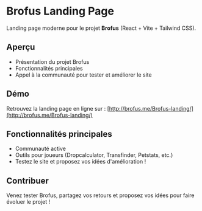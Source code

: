 # Brofus Landing Page

Landing page moderne pour le projet **Brofus** (React + Vite + Tailwind CSS).

## Aperçu
- Présentation du projet Brofus
- Fonctionnalités principales
- Appel à la communauté pour tester et améliorer le site

## Démo
Retrouvez la landing page en ligne sur : [http://brofus.me/Brofus-landing/](http://brofus.me/Brofus-landing/)

## Fonctionnalités principales
- Communauté active
- Outils pour joueurs (Dropcalculator, Transfinder, Petstats, etc.)
- Testez le site et proposez vos idées d'amélioration !

## Contribuer
Venez tester Brofus, partagez vos retours et proposez vos idées pour faire évoluer le projet !
